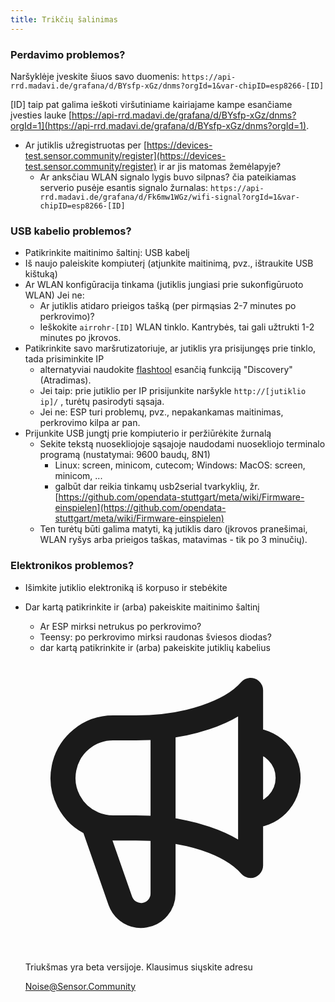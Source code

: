 ```yaml
---
title: Trikčių šalinimas
---
```


### Perdavimo problemos?
Naršyklėje įveskite šiuos savo duomenis:
`https://api-rrd.madavi.de/grafana/d/BYsfp-xGz/dnms?orgId=1&var-chipID=esp8266-[ID]`

[ID] taip pat galima ieškoti viršutiniame kairiajame kampe esančiame įvesties lauke [https://api-rrd.madavi.de/grafana/d/BYsfp-xGz/dnms?orgId=1](https://api-rrd.madavi.de/grafana/d/BYsfp-xGz/dnms?orgId=1).

* Ar jutiklis užregistruotas per [https://devices-test.sensor.community/register](https://devices-test.sensor.community/register) ir ar jis matomas žemėlapyje?
  * Ar anksčiau WLAN signalo lygis buvo silpnas?
    čia pateikiamas serverio pusėje esantis signalo žurnalas: `https://api-rrd.madavi.de/grafana/d/Fk6mw1WGz/wifi-signal?orgId=1&var-chipID=esp8266-[ID]`



### USB kabelio problemos?
* Patikrinkite maitinimo šaltinį: USB kabelį
* Iš naujo paleiskite kompiuterį (atjunkite maitinimą, pvz., ištraukite USB kištuką)
* Ar WLAN konfigūracija tinkama (jutiklis jungiasi prie sukonfigūruoto WLAN) Jei ne:
  * Ar jutiklis atidaro prieigos tašką (per pirmąsias 2-7 minutes po perkrovimo)?
  * Ieškokite `airrohr-[ID]` WLAN tinklo. Kantrybės, tai gali užtrukti 1-2 minutes po įkrovos.
* Patikrinkite savo maršrutizatoriuje, ar jutiklis yra prisijungęs prie tinklo, tada prisiminkite IP
  * alternatyviai naudokite [flashtool](https://github.com/opendata-stuttgart/airrohr-firmware-flasher//) esančią funkciją "Discovery" (Atradimas).
  * Jei taip: prie jutiklio per IP prisijunkite naršykle `http://[jutiklio ip]/` , turėtų pasirodyti sąsaja.
  * Jei ne: ESP turi problemų, pvz., nepakankamas maitinimas, perkrovimo kilpa ar pan.
* Prijunkite USB jungtį prie kompiuterio ir peržiūrėkite žurnalą
  * Sekite tekstą nuosekliojoje sąsajoje naudodami nuosekliojo terminalo programą (nustatymai: 9600 baudų, 8N1)
    * Linux: screen, minicom, cutecom; Windows: MacOS: screen, minicom, ...
    * galbūt dar reikia tinkamų usb2serial tvarkyklių, žr. [https://github.com/opendata-stuttgart/meta/wiki/Firmware-einspielen](https://github.com/opendata-stuttgart/meta/wiki/Firmware-einspielen)
  * Ten turėtų būti galima matyti, ką jutiklis daro (įkrovos pranešimai, WLAN ryšys arba prieigos taškas, matavimas - tik po 3 minučių).

### Elektronikos problemos?
* Išimkite jutiklio elektroniką iš korpuso ir stebėkite
* Dar kartą patikrinkite ir (arba) pakeiskite maitinimo šaltinį
  * Ar ESP mirksi netrukus po perkrovimo?
  * Teensy: po perkrovimo mirksi raudonas šviesos diodas?
  * dar kartą patikrinkite ir (arba) pakeiskite jutiklių kabelius

  <div class="max-w-screen-xl mx-auto pt-5">
      <div class="p-2 rounded-lg bg-indigo-100 shadow-lg sm:p-3">
      <div class="flex items-center">
            <span class="p-2 rounded-lg bg-indigo-500">
              <svg class="h-8 w-8 text-white" fill="none" viewBox="0 0 24 24" stroke="currentColor">
                <path stroke-linecap="round" stroke-linejoin="round" stroke-width="2" d="M11 5.882V19.24a1.76 1.76 0 01-3.417.592l-2.147-6.15M18 13a3 3 0 100-6M5.436 13.683A4.001 4.001 0 017 6h1.832c4.1 0 7.625-1.234 9.168-3v14c-1.543-1.766-5.067-3-9.168-3H7a3.988 3.988 0 01-1.564-.317z" />
              </svg>
            </span>
        <div class="flex flex-wrap">
          <div class="flex-wrap flex">
            <p class="pt-1 text-indigo-700 font-medium">
                Triukšmas yra beta versijoje. Klausimus siųskite adresu</p>
          <a href="mailto:Noise@Sensor.Community" class="ml-1 font-medium underline text-white hover:text-yellow-600">
                  Noise@Sensor.Community</a>
          </div>
           </div>
      </div>
    </div>
  </div>